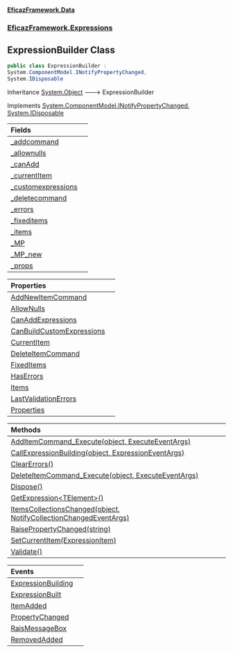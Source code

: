 #### [EficazFramework.Data](EficazFrameworkData.md 'EficazFramework Data')
### [EficazFramework.Expressions](EficazFrameworkData.md#EficazFramework.Expressions 'EficazFramework.Expressions')

## ExpressionBuilder Class

```csharp
public class ExpressionBuilder :
System.ComponentModel.INotifyPropertyChanged,
System.IDisposable
```

Inheritance [System.Object](https://docs.microsoft.com/en-us/dotnet/api/System.Object 'System.Object') &#129106; ExpressionBuilder

Implements [System.ComponentModel.INotifyPropertyChanged](https://docs.microsoft.com/en-us/dotnet/api/System.ComponentModel.INotifyPropertyChanged 'System.ComponentModel.INotifyPropertyChanged'), [System.IDisposable](https://docs.microsoft.com/en-us/dotnet/api/System.IDisposable 'System.IDisposable')

| Fields | |
| :--- | :--- |
| [_addcommand](EficazFramework.Expressions/ExpressionBuilder/_addcommand.md 'EficazFramework.Expressions.ExpressionBuilder._addcommand') | |
| [_allownulls](EficazFramework.Expressions/ExpressionBuilder/_allownulls.md 'EficazFramework.Expressions.ExpressionBuilder._allownulls') | |
| [_canAdd](EficazFramework.Expressions/ExpressionBuilder/_canAdd.md 'EficazFramework.Expressions.ExpressionBuilder._canAdd') | |
| [_currentItem](EficazFramework.Expressions/ExpressionBuilder/_currentItem.md 'EficazFramework.Expressions.ExpressionBuilder._currentItem') | |
| [_customexpressions](EficazFramework.Expressions/ExpressionBuilder/_customexpressions.md 'EficazFramework.Expressions.ExpressionBuilder._customexpressions') | |
| [_deletecommand](EficazFramework.Expressions/ExpressionBuilder/_deletecommand.md 'EficazFramework.Expressions.ExpressionBuilder._deletecommand') | |
| [_errors](EficazFramework.Expressions/ExpressionBuilder/_errors.md 'EficazFramework.Expressions.ExpressionBuilder._errors') | |
| [_fixeditems](EficazFramework.Expressions/ExpressionBuilder/_fixeditems.md 'EficazFramework.Expressions.ExpressionBuilder._fixeditems') | |
| [_items](EficazFramework.Expressions/ExpressionBuilder/_items.md 'EficazFramework.Expressions.ExpressionBuilder._items') | |
| [_MP](EficazFramework.Expressions/ExpressionBuilder/_MP.md 'EficazFramework.Expressions.ExpressionBuilder._MP') | |
| [_MP_new](EficazFramework.Expressions/ExpressionBuilder/_MP_new.md 'EficazFramework.Expressions.ExpressionBuilder._MP_new') | |
| [_props](EficazFramework.Expressions/ExpressionBuilder/_props.md 'EficazFramework.Expressions.ExpressionBuilder._props') | |

| Properties | |
| :--- | :--- |
| [AddNewItemCommand](EficazFramework.Expressions/ExpressionBuilder/AddNewItemCommand.md 'EficazFramework.Expressions.ExpressionBuilder.AddNewItemCommand') | |
| [AllowNulls](EficazFramework.Expressions/ExpressionBuilder/AllowNulls.md 'EficazFramework.Expressions.ExpressionBuilder.AllowNulls') | |
| [CanAddExpressions](EficazFramework.Expressions/ExpressionBuilder/CanAddExpressions.md 'EficazFramework.Expressions.ExpressionBuilder.CanAddExpressions') | |
| [CanBuildCustomExpressions](EficazFramework.Expressions/ExpressionBuilder/CanBuildCustomExpressions.md 'EficazFramework.Expressions.ExpressionBuilder.CanBuildCustomExpressions') | |
| [CurrentItem](EficazFramework.Expressions/ExpressionBuilder/CurrentItem.md 'EficazFramework.Expressions.ExpressionBuilder.CurrentItem') | |
| [DeleteItemCommand](EficazFramework.Expressions/ExpressionBuilder/DeleteItemCommand.md 'EficazFramework.Expressions.ExpressionBuilder.DeleteItemCommand') | |
| [FixedItems](EficazFramework.Expressions/ExpressionBuilder/FixedItems.md 'EficazFramework.Expressions.ExpressionBuilder.FixedItems') | |
| [HasErrors](EficazFramework.Expressions/ExpressionBuilder/HasErrors.md 'EficazFramework.Expressions.ExpressionBuilder.HasErrors') | |
| [Items](EficazFramework.Expressions/ExpressionBuilder/Items.md 'EficazFramework.Expressions.ExpressionBuilder.Items') | |
| [LastValidationErrors](EficazFramework.Expressions/ExpressionBuilder/LastValidationErrors.md 'EficazFramework.Expressions.ExpressionBuilder.LastValidationErrors') | |
| [Properties](EficazFramework.Expressions/ExpressionBuilder/Properties.md 'EficazFramework.Expressions.ExpressionBuilder.Properties') | |

| Methods | |
| :--- | :--- |
| [AddItemCommand_Execute(object, ExecuteEventArgs)](EficazFramework.Expressions/ExpressionBuilder/AddItemCommand_Execute(object,ExecuteEventArgs).md 'EficazFramework.Expressions.ExpressionBuilder.AddItemCommand_Execute(object, EficazFramework.Events.ExecuteEventArgs)') | |
| [CallExpressionBuilding(object, ExpressionEventArgs)](EficazFramework.Expressions/ExpressionBuilder/CallExpressionBuilding(object,ExpressionEventArgs).md 'EficazFramework.Expressions.ExpressionBuilder.CallExpressionBuilding(object, EficazFramework.Events.ExpressionEventArgs)') | |
| [ClearErrors()](EficazFramework.Expressions/ExpressionBuilder/ClearErrors().md 'EficazFramework.Expressions.ExpressionBuilder.ClearErrors()') | |
| [DeleteItemCommand_Execute(object, ExecuteEventArgs)](EficazFramework.Expressions/ExpressionBuilder/DeleteItemCommand_Execute(object,ExecuteEventArgs).md 'EficazFramework.Expressions.ExpressionBuilder.DeleteItemCommand_Execute(object, EficazFramework.Events.ExecuteEventArgs)') | |
| [Dispose()](EficazFramework.Expressions/ExpressionBuilder/Dispose().md 'EficazFramework.Expressions.ExpressionBuilder.Dispose()') | |
| [GetExpression&lt;TElement&gt;()](EficazFramework.Expressions/ExpressionBuilder/GetExpression_TElement_().md 'EficazFramework.Expressions.ExpressionBuilder.GetExpression<TElement>()') | |
| [ItemsCollectionsChanged(object, NotifyCollectionChangedEventArgs)](EficazFramework.Expressions/ExpressionBuilder/ItemsCollectionsChanged(object,NotifyCollectionChangedEventArgs).md 'EficazFramework.Expressions.ExpressionBuilder.ItemsCollectionsChanged(object, System.Collections.Specialized.NotifyCollectionChangedEventArgs)') | |
| [RaisePropertyChanged(string)](EficazFramework.Expressions/ExpressionBuilder/RaisePropertyChanged(string).md 'EficazFramework.Expressions.ExpressionBuilder.RaisePropertyChanged(string)') | |
| [SetCurrentItem(ExpressionItem)](EficazFramework.Expressions/ExpressionBuilder/SetCurrentItem(ExpressionItem).md 'EficazFramework.Expressions.ExpressionBuilder.SetCurrentItem(EficazFramework.Expressions.ExpressionItem)') | |
| [Validate()](EficazFramework.Expressions/ExpressionBuilder/Validate().md 'EficazFramework.Expressions.ExpressionBuilder.Validate()') | |

| Events | |
| :--- | :--- |
| [ExpressionBuilding](EficazFramework.Expressions/ExpressionBuilder/ExpressionBuilding.md 'EficazFramework.Expressions.ExpressionBuilder.ExpressionBuilding') | |
| [ExpressionBuilt](EficazFramework.Expressions/ExpressionBuilder/ExpressionBuilt.md 'EficazFramework.Expressions.ExpressionBuilder.ExpressionBuilt') | |
| [ItemAdded](EficazFramework.Expressions/ExpressionBuilder/ItemAdded.md 'EficazFramework.Expressions.ExpressionBuilder.ItemAdded') | |
| [PropertyChanged](EficazFramework.Expressions/ExpressionBuilder/PropertyChanged.md 'EficazFramework.Expressions.ExpressionBuilder.PropertyChanged') | |
| [RaisMessageBox](EficazFramework.Expressions/ExpressionBuilder/RaisMessageBox.md 'EficazFramework.Expressions.ExpressionBuilder.RaisMessageBox') | |
| [RemovedAdded](EficazFramework.Expressions/ExpressionBuilder/RemovedAdded.md 'EficazFramework.Expressions.ExpressionBuilder.RemovedAdded') | |

